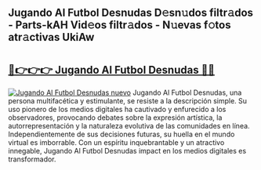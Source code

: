 ## Jugando Al Futbol Desnudas D𝚎sn𝚞dos filtr𝚊dos - Parts-kAH Vid𝚎os filtr𝚊dos - N𝚞evas f𝚘tos atr𝚊ctivas UkiAw

# <h2><a href="http://mb0vhvl.tromn.icu/?c=Jugando+Al+Futbol+Desnudas">🔗👉👉👉 Jugando Al Futbol Desnudas 🔗🔗</a></h2>

[![Jugando Al Futbol Desnudas nuevo](https://i.imgur.com/pEAQMta.gif)](http://mb0vhvl.tromn.icu/?c=Jugando+Al+Futbol+Desnudas)
Jugando Al Futbol Desnudas, una persona multifacética y estimulante, se resiste a la descripción simple. Su uso pionero de los medios digitales ha cautivado y enfurecido a los observadores, provocando debates sobre la expresión artística, la autorrepresentación y la naturaleza evolutiva de las comunidades en línea. Independientemente de sus decisiones futuras, su huella en el mundo virtual es imborrable. Con un espíritu inquebrantable y un atractivo innegable, Jugando Al Futbol Desnudas impact en los medios digitales es transformador.
